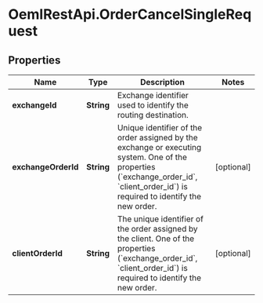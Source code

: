 # OemlRestApi.OrderCancelSingleRequest

## Properties

Name | Type | Description | Notes
------------ | ------------- | ------------- | -------------
**exchangeId** | **String** | Exchange identifier used to identify the routing destination. | 
**exchangeOrderId** | **String** | Unique identifier of the order assigned by the exchange or executing system. One of the properties (&#x60;exchange_order_id&#x60;, &#x60;client_order_id&#x60;) is required to identify the new order. | [optional] 
**clientOrderId** | **String** | The unique identifier of the order assigned by the client. One of the properties (&#x60;exchange_order_id&#x60;, &#x60;client_order_id&#x60;) is required to identify the new order. | [optional] 


